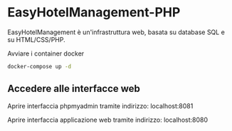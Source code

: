 # EasyHotelManagement-PHP
EasyHotelManagement è un'infrastruttura web, basata su database SQL e su HTML/CSS/PHP.

Avviare i container docker
```bash
docker-compose up -d
```
## Accedere alle interfacce web

Aprire interfaccia phpmyadmin tramite indirizzo: localhost:8081

Aprire interfaccia applicazione web tramite indirizzo: localhost:8080

